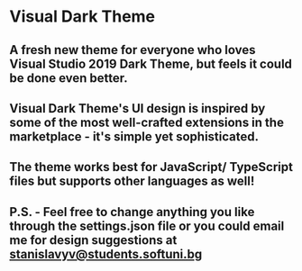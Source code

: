 # Visual Dark Theme
## A fresh new theme for everyone who loves Visual Studio 2019 Dark Theme, but feels it could be done even better. 
## Visual Dark Theme's UI design is inspired by some of the most well-crafted extensions in the marketplace - it's simple yet sophisticated. 
## The theme works best for JavaScript/ TypeScript files but supports other languages as well! 
## P.S. - Feel free to change anything you like through the settings.json file or you could email me for design suggestions at stanislavyv@students.softuni.bg
